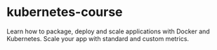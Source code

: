 # kubernetes-course
Learn how to package, deploy and scale applications with Docker and Kubernetes. Scale your app with standard and custom metrics.
